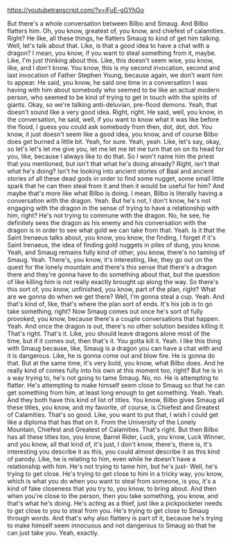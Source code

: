 https://youtubetranscript.com/?v=jFuE-gGYhGo

 But there's a whole conversation between Bilbo and Smaug. And Bilbo flatters him. Oh, you know, greatest of, you know, and chiefest of calamities. Right? He like, all these things, he flatters Smaug to kind of get him talking. Well, let's talk about that. Like, is that a good idea to have a chat with a dragon? I mean, you know, if you want to steal something from it, maybe. Like, I'm just thinking about this. Like, this doesn't seem wise, you know, like, and I don't know. You know, this is my second invocation, second and last invocation of Father Stephen Young, because again, we don't want him to appear. He said, you know, he said one time in a conversation I was having with him about somebody who seemed to be like an actual modern person, who seemed to be kind of trying to get in touch with the spirits of giants. Okay, so we're talking anti-deluvian, pre-flood demons. Yeah, that doesn't sound like a very good idea. Right, right. He said, well, you know, in the conversation, he said, well, if you want to know what it was like before the flood, I guess you could ask somebody from then, dot, dot, dot. You know, it just doesn't seem like a good idea, you know, and of course Bilbo does get burned a little bit. Yeah, for sure. Yeah, yeah. Like, let's say, okay, so let's let's let me give you, let me let me let me turn that on on its head for you, like, because I always like to do that. So I won't name him the priest that you mentioned, but isn't that what he's doing already? Right, isn't that what he's doing? Isn't he looking into ancient stories of Baal and ancient stories of all these dead gods in order to find some nugget, some small little spark that he can then steal from it and then it would be useful for him? And maybe that's more like what Bilbo is doing. I mean, Bilbo is literally having a conversation with the dragon. Yeah. But he's not, I don't know, he's not engaging with the dragon in the sense of trying to have a relationship with him, right? He's not trying to commune with the dragon. No, he see, he definitely sees the dragon as his enemy and his conversation with the dragon is in order to see what gold we can take from that. Yeah. Is it that the Saint Irenaeus talks about, you know, you know, the finding, I forget if it's Saint Irenaeus, the idea of finding gold nuggets in piles of dung, you know. Yeah, and Smaug remains fully kind of other, you know, there's no taming of Smaug. Yeah. There's, you know, it's interesting, like, they go out on the quest for the lonely mountain and there's this sense that there's a dragon there and they're gonna have to do something about that, but the question of like killing him is not really exactly brought up along the way. So there's this sort of, you know, unfinished, you know, part of the plan, right? What are we gonna do when we get there? Well, I'm gonna steal a cup. Yeah. And that's kind of, like, that's where the plan sort of ends. It's his job is to go take something, right? Now Smaug comes out once he's sort of fully provoked, you know, because there's a couple conversations that happen. Yeah. And once the dragon is out, there's no other solution besides killing it. That's right. That's it. Like, you should leave dragons alone most of the time, but if it comes out, then that's it. You gotta kill it. Yeah. I like this thing with Smaug because, like, Smaug is a dragon you can have a chat with and it is dangerous. Like, he is gonna come out and blow fire. He is gonna do that. But at the same time, it's very bold, you know, what Bilbo does. And he really kind of comes fully into his own at this moment too, right? But he is in a way trying to, he's not going to tame Smaug. No, no. He is attempting to flatter. He's attempting to make himself seem close to Smaug so that he can get something from him, at least long enough to get something. Yeah. Yeah. And they both have this kind of list of titles. You know, Bilbo gives Smaug all these titles, you know, and my favorite, of course, is Chiefest and Greatest of Calamities. That's so good. Like, you want to put that, I wish I could get like a diploma that has that on it. From the University of the Lonely Mountain, Chiefest and Greatest of Calamities. That's right. But then Bilbo has all these titles too, you know, Barrel Rider, Luck, you know, Luck Winner, and you know, all that kind of, it's just, I don't know, there's, there is, it's interesting you describe it as this, you could almost describe it as this kind of parody. Like, he is relating to him, even while he doesn't have a relationship with him. He's not trying to tame him, but he's just- Well, he's trying to get close. He's trying to get close to him in a tricky way, you know, which is what you do when you want to steal from someone, is you, it's a kind of fake closeness that you try to, you know, to bring about. And then when you're close to the person, then you take something, you know, and that's what he's doing. He's acting as a thief, just like a pickpocketer needs to get close to you to steal from you. He's trying to get close to Smaug through words. And that's why also flattery is part of it, because he's trying to make himself seem innocuous and not dangerous to Smaug so that he can just take you. Yeah, exactly.